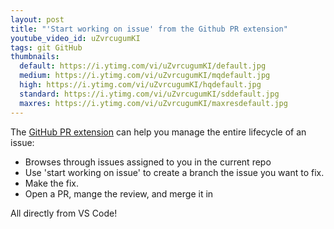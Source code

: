 ```yaml
---
layout: post
title: "'Start working on issue' from the Github PR extension"
youtube_video_id: uZvrcugumKI
tags: git GitHub
thumbnails:
  default: https://i.ytimg.com/vi/uZvrcugumKI/default.jpg
  medium: https://i.ytimg.com/vi/uZvrcugumKI/mqdefault.jpg
  high: https://i.ytimg.com/vi/uZvrcugumKI/hqdefault.jpg
  standard: https://i.ytimg.com/vi/uZvrcugumKI/sddefault.jpg
  maxres: https://i.ytimg.com/vi/uZvrcugumKI/maxresdefault.jpg
---
```


The [GitHub PR extension](https://marketplace.visualstudio.com/items?itemName=GitHub.vscode-pull-request-github) can help you manage the entire lifecycle of an issue:

- Browses through issues assigned to you in the current repo
- Use 'start working on issue' to create a branch the issue you want to fix.
- Make the fix.
- Open a PR, mange the review, and merge it in

All directly from VS Code!
